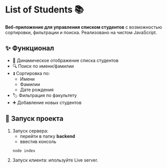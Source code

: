 # List of Students 📚

**Веб-приложение для управления списком студентов** с возможностью сортировки, фильтрации и поиска. Реализовано на чистом JavaScript.

## ✨ Функционал
- 📝 Динамическое отображение списка студентов
- 🔍 Поиск по имени/фамилии
- ⏫ Сортировка по:
  - Имени
  - Фамилии
  - Дате рождения
- 🏷 Фильтрация по факультету
- ➕ Добавление новых студентов


## 🚀 Запуск проекта
1. Запуск сервера:
   - перейти в папку **backend**
   - ввестив консоль
   ```bash
   node index
   
3. Запуск клиента: ипользуйте Live server.
